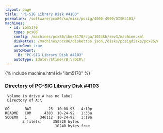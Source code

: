 ```yaml
---
layout: page
title: "PC-SIG Library Disk #4103"
permalink: /software/pcx86/sw/misc/pcsig/4000-4999/DISK4103/
machines:
  - id: ibm5170
    type: pcx86
    config: /machines/pcx86/ibm/5170/cga/1024kb/rev3/machine.xml
    diskettes: /machines/pcx86/diskettes.json,/disks/pcsigdisks/pcx86/diskettes.json
    autoGen: true
    autoMount:
      B: "PC-SIG Library Disk #4103"
    autoType: $date\r$time\rB:\rDIR\r
---
```


{% include machine.html id="ibm5170" %}

### Directory of PC-SIG Library Disk #4103

     Volume in drive A has no label
     Directory of A:\

    GO       BAT        25  10-08-93   4:10p
    README   COM      4383  10-24-92   1:33a
    SODEMO   1      346112  10-24-92   1:19a
            3 file(s)     350520 bytes
                           10240 bytes free
